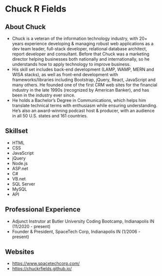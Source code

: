 # Chuck R Fields

## About Chuck
- Chuck is a veteran of the information technology industry, with 20+ years experience developing & managing robust web applications as a dev team leader, full-stack developer, relational database architect, report developer and consultant. Before that Chuck was a marketing director helping businesses both nationally and internationally, so he understands how to apply technology to improve business.
- His skill set includes back-end development (LAMP, WAMP, MERN and WISA stacks), as well as front-end development with frameworks/libraries including Bootstrap, jQuery, React, JavaScript and many others. He founded one of the first CRM web sites for the financial industry in the late 1990s (recognized by American Banker), and has been in the industry ever since.  
- He holds a Bachelor’s Degree in Communications, which helps him translate technical terms with enthusiasm while ensuring understanding. He’s also an award-winning podcast host & producer, with an audience in all 50 U.S. states and 161 countries. 


## Skillset
* HTML
* CSS
* JavaScript
* jQuery
* Node.js
* ASP.net
* C#
* VB.net
* SQL Server
* MySQL
* API

## Professional Experience
* Adjunct Instrutor at Butler University Coding Bootcamp, Indianapolis IN (11/2020 - present)
* Founder & President, SpaceTech Corp, Indianapolis IN (1/2006 - present)

## Websites
- https://www.spacetechcorp.com/
- https://chuckrfields.github.io/
